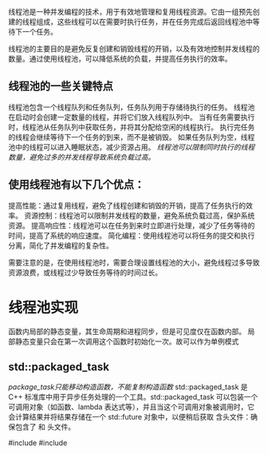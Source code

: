 线程池是一种并发编程的技术，用于有效地管理和复用线程资源。它由一组预先创建的线程组成，这些线程可以在需要时执行任务，并在任务完成后返回线程池中等待下一个任务。

线程池的主要目的是避免反复创建和销毁线程的开销，以及有效地控制并发线程的数量。通过使用线程池，可以降低系统的负载，并提高任务执行的效率。

## 线程池的一些关键特点
线程池包含一个线程队列和任务队列，任务队列用于存储待执行的任务。
线程池在启动时会创建一定数量的线程，并将它们放入线程队列中。
当有任务需要执行时，线程池从任务队列中获取任务，并将其分配给空闲的线程执行。
执行完任务的线程会继续等待下一个任务的到来，而不是被销毁。
如果任务队列为空，线程池中的线程可以进入睡眠状态，减少资源占用。
*线程池可以限制同时执行的线程数量，避免过多的并发线程导致系统负载过高。*

## 使用线程池有以下几个优点：

提高性能：通过复用线程，避免了线程创建和销毁的开销，提高了任务执行的效率。
资源控制：线程池可以限制并发线程的数量，避免系统负载过高，保护系统资源。
提高响应性：线程池可以在任务到来时立即进行处理，减少了任务等待的时间，提高了系统的响应速度。
简化编程：使用线程池可以将任务的提交和执行分离，简化了并发编程的复杂性。

需要注意的是，在使用线程池时，需要合理设置线程池的大小，避免线程过多导致资源浪费，或线程过少导致任务等待的时间过长。


# 线程池实现
函数内局部的静态变量，其生命周期和进程同步，但是可见度仅在函数内部。
局部静态变量只会在第一次调用这个函数时初始化一次。故可以作为单例模式

## std::packaged_task
*package_task只能移动构造函数，不能复制构造函数*
std::packaged_task 是 C++ 标准库中用于异步任务处理的一个工具。std::packaged_task 可以包装一个可调用对象（如函数、lambda 表达式等），并且当这个可调用对象被调用时，它会计算结果并将结果存储在一个 std::future 对象中，以便稍后获取
含头文件：确保包含了 <future> 和 <functional> 头文件。

#include <future>
#include <functional>
